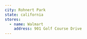 ```yaml
---
city: Rohnert Park
state: california
stores:
  - name: Walmart
    address: 901 Golf Course Drive
---
```


